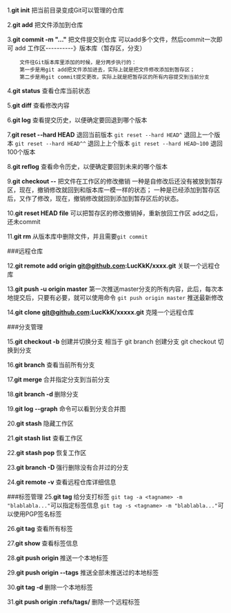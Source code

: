 1.__git init__ 把当前目录变成Git可以管理的仓库

2.__git add__ <file> 把文件添加到仓库

3.__git commit -m "..."__ 把文件提交到仓库     可以add多个文件，然后commit一次即可
				add
		工作区----------》版本库（暂存区，分支）

		文件往Git版本库里添加的时候，是分两步执行的：
		第一步是用git add把文件添加进去，实际上就是把文件修改添加到暂存区；
		第二步是用git commit提交更改，实际上就是把暂存区的所有内容提交到当前分支


4.__git status__ 查看仓库当前状态

5.__git diff__ 查看修改内容

6.__git log__ 查看提交历史，以便确定要回退到哪个版本

7.__git reset --hard HEAD__ 退回当前版本        `git reset --hard HEAD^` 退回上一个版本          `git reset --hard HEAD^^` 退回上上个版本         `git reset --hard HEAD~100` 退回100个版本

8.__git reflog__ 查看命令历史，以便确定要回到未来的哪个版本


9.__git checkout --<file>__  把文件在工作区的修改撤销
				一种是自修改后还没有被放到暂存区，现在，撤销修改就回到和版本库一模一样的状态；
				一种是已经添加到暂存区后，又作了修改，现在，撤销修改就回到添加到暂存区后的状态。

10.__git reset HEAD file__ 可以把暂存区的修改撤销掉，重新放回工作区   add之后，还未commit

11.__git rm <file>__ 从版本库中删除文件，并且需要`git commit`


###远程仓库

12.__git remote add origin git@github.com:LucKkK/xxxx.git__  关联一个远程仓库

13.__git push -u origin master__ 第一次推送master分支的所有内容，此后，每次本地提交后，只要有必要，就可以使用命令 `git push origin master` 推送最新修改

14.__git clone git@github.com:LucKkK/xxxxx.git__  克隆一个远程仓库

###分支管理

15.__git checkout -b <name>__  创建并切换分支
        	相当于 git branch <name>  创建分支
        		  git checkout <name> 切换到分支

16.__git branch__ 查看当前所有分支

17.__git merge <name>__ 合并指定分支到当前分支

18.__git branch -d <name>__ 删除分支

19.__git log --graph__ 命令可以看到分支合并图

20.__git stash__ 隐藏工作区 

21.__git stash list__ 查看工作区

22.__git stash pop__ 恢复工作区

23.__git branch -D <name>__ 强行删除没有合并过的分支

24.__git remote -v__ 查看远程仓库详细信息

###标签管理
25.__git tag <name>__ 给分支打标签 `git tag -a <tagname> -m "blablabla..."`可以指定标签信息  `git tag -s <tagname> -m "blablabla..."`可以使用PGP签名标签


26.__git tag__ 查看所有标签

27.__git show <tagname>__ 查看标签信息

28.__git push origin <tagname>__ 推送一个本地标签

29.__git push origin --tags__ 推送全部未推送过的本地标签

30.__git tag -d <tagname>__ 删除一个本地标签

31.__git push origin :refs/tags/<tagname>__ 删除一个远程标签











